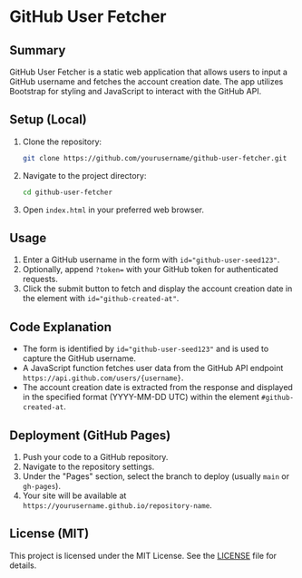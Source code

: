 # GitHub User Fetcher

## Summary
GitHub User Fetcher is a static web application that allows users to input a GitHub username and fetches the account creation date. The app utilizes Bootstrap for styling and JavaScript to interact with the GitHub API. 

## Setup (Local)
1. Clone the repository:
   ```bash
   git clone https://github.com/yourusername/github-user-fetcher.git
   ```
2. Navigate to the project directory:
   ```bash
   cd github-user-fetcher
   ```
3. Open `index.html` in your preferred web browser.

## Usage
1. Enter a GitHub username in the form with `id="github-user-seed123"`.
2. Optionally, append `?token=` with your GitHub token for authenticated requests.
3. Click the submit button to fetch and display the account creation date in the element with `id="github-created-at"`.

## Code Explanation
- The form is identified by `id="github-user-seed123"` and is used to capture the GitHub username.
- A JavaScript function fetches user data from the GitHub API endpoint `https://api.github.com/users/{username}`.
- The account creation date is extracted from the response and displayed in the specified format (YYYY-MM-DD UTC) within the element `#github-created-at`.

## Deployment (GitHub Pages)
1. Push your code to a GitHub repository.
2. Navigate to the repository settings.
3. Under the "Pages" section, select the branch to deploy (usually `main` or `gh-pages`).
4. Your site will be available at `https://yourusername.github.io/repository-name`.

## License (MIT)
This project is licensed under the MIT License. See the [LICENSE](LICENSE) file for details.